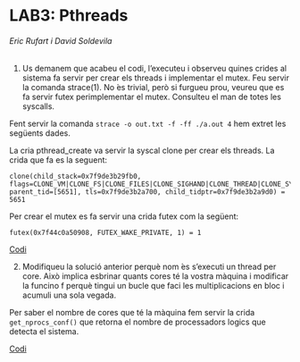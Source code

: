 # LAB3: Pthreads
###### Eric Rufart i David Soldevila

1. Us  demanem  que  acabeu  el  codi,  l’executeu  i  observeu  quines  crides  al  sistema fa  servir  per  crear  els  threads  i  implementar  el  mutex.   Feu  servir  la  comanda strace(1).  No  ́es trivial, però si furgueu prou, veureu que es fa servir futex perimplementar el mutex.  Consulteu el man de totes les syscalls.

Fent servir la comanda ```strace -o out.txt -f -ff ./a.out 4``` hem extret les següents dades.

La cria pthread_create va servir la syscal clone per crear els threads. La crida que fa es la seguent:

```
clone(child_stack=0x7f9de3b29fb0, flags=CLONE_VM|CLONE_FS|CLONE_FILES|CLONE_SIGHAND|CLONE_THREAD|CLONE_SYSVSEM|CLONE_SETTLS|CLONE_PARENT_SETTID|CLONE_CHILD_CLEARTID, parent_tid=[5651], tls=0x7f9de3b2a700, child_tidptr=0x7f9de3b2a9d0) = 5651
```

Per crear el mutex es fa servir una crida futex com la següent:

```
futex(0x7f44c0a50908, FUTEX_WAKE_PRIVATE, 1) = 1
```

[Codi](./facMulti.c)

2. Modifiqueu  la  solució  anterior  perquè  nom ́es  s’executi  un  thread  per  core.   Això implica esbrinar quants cores té la vostra màquina i modificar la funcino f perquè tingui un bucle que faci les multiplicacions en bloc i acumuli una sola vegada.

Per saber el nombre de cores que té la màquina fem servir la crida ```get_nprocs_conf()``` que retorna el nombre de processadors logics que detecta el sistema.

[Codi](./facMulti2.c)